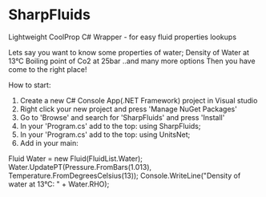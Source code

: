 # SharpFluids
Lightweight CoolProp C# Wrapper - for easy fluid properties lookups

Lets say you want to know some properties of water;
Density of Water at 13°C
Boiling point of Co2 at 25bar
..and many more options
Then you have come to the right place!



How to start:

1. Create a new C# Console App(.NET Framework) project in Visual studio
2. Right click your new project and press 'Manage NuGet Packages'
3. Go to 'Browse' and search for 'SharpFluids' and press 'Install'
4. In your 'Program.cs' add to the top:  using SharpFluids;
5. In your 'Program.cs' add to the top:  using UnitsNet;
5. Add in your main:


Fluid Water = new Fluid(FluidList.Water);
Water.UpdatePT(Pressure.FromBars(1.013), Temperature.FromDegreesCelsius(13));
Console.WriteLine("Density of water at 13°C: " + Water.RHO);

